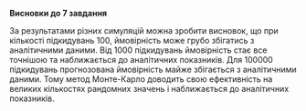 **Висновки до 7 завдання**

За результатами різних симуляцій можна зробити висновок, що при кількості підкидувань 100, ймовірність може грубо збігатись з аналітичними даними. Від 1000 підкидувань ймовірність стає все точнішою та наближається до аналітичних показників. Для 100000 підкидувань прогнозована ймовірність майже збігається з аналітичними даними. Тому метод Монте-Карло доводить свою ефективність на великих кількостях рандомних значень і наближається до аналітичних показників.
